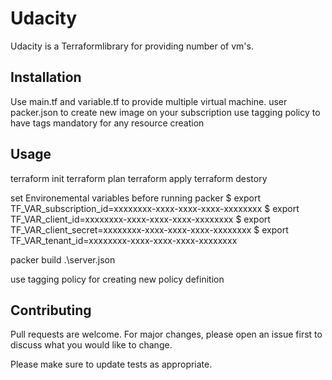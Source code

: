 # Udacity


Udacity is a Terraformlibrary for providing number of vm's.

## Installation

Use main.tf and variable.tf  to provide multiple virtual machine.
user packer.json to create new image on your subscription
use tagging policy to have tags mandatory for any resource creation


## Usage

terraform init
terraform plan
terraform apply
terraform destory


set Environemental variables  before running packer 
$ export TF_VAR_subscription_id=xxxxxxxx-xxxx-xxxx-xxxx-xxxxxxxx
$ export TF_VAR_client_id=xxxxxxxx-xxxx-xxxx-xxxx-xxxxxxxx
$ export TF_VAR_client_secret=xxxxxxxx-xxxx-xxxx-xxxx-xxxxxxxx
$ export TF_VAR_tenant_id=xxxxxxxx-xxxx-xxxx-xxxx-xxxxxxxx

packer build .\server.json

use tagging policy for creating new policy definition

## Contributing
Pull requests are welcome. For major changes, please open an issue first to discuss what you would like to change.

Please make sure to update tests as appropriate.
